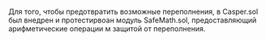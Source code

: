 Для того, чтобы предотвратить возможные переполнения, в Casper.sol был внедрен и протестирвоан модуль SafeMath.sol, предоставляющий арифметические операции м защитой от переполнения.